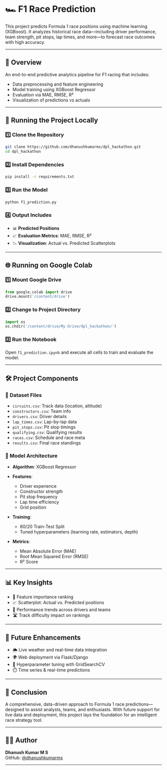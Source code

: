 # 🏎️ F1 Race Prediction

This project predicts Formula 1 race positions using machine learning (XGBoost). It analyzes historical race data—including driver performance, team strength, pit stops, lap times, and more—to forecast race outcomes with high accuracy.

---

## 📌 Overview

An end-to-end predictive analytics pipeline for F1 racing that includes:
- Data preprocessing and feature engineering
- Model training using XGBoost Regressor
- Evaluation via MAE, RMSE, R²
- Visualization of predictions vs actuals

---

## 🚀 Running the Project Locally

### 1️⃣ Clone the Repository
```bash
git clone https://github.com/dhanushkumarms/dpl_hackathon.git
cd dpl_hackathon
```

### 2️⃣ Install Dependencies
```bash
pip install -r requirements.txt
```

### 3️⃣ Run the Model
```bash
python f1_prediction.py
```

### 4️⃣ Output Includes
- 📊 **Predicted Positions**
- 📈 **Evaluation Metrics**: MAE, RMSE, R²
- 📉 **Visualization**: Actual vs. Predicted Scatterplots

---

## 🌐 Running on Google Colab

### 1️⃣ Mount Google Drive
```python
from google.colab import drive
drive.mount('/content/drive')
```

### 2️⃣ Change to Project Directory
```python
import os
os.chdir('/content/drive/My Drive/dpl_hackathon/')
```

### 3️⃣ Run the Notebook
Open `f1_prediction.ipynb` and execute all cells to train and evaluate the model.

---

## 🛠️ Project Components

### 📁 Dataset Files

- `circuits.csv`: Track data (location, altitude)
- `constructors.csv`: Team info
- `drivers.csv`: Driver details
- `lap_times.csv`: Lap-by-lap data
- `pit_stops.csv`: Pit stop timings
- `qualifying.csv`: Qualifying results
- `races.csv`: Schedule and race meta
- `results.csv`: Final race standings

### 🧠 Model Architecture

- **Algorithm**: XGBoost Regressor

- **Features**:
  - Driver experience
  - Constructor strength
  - Pit stop frequency
  - Lap time efficiency
  - Grid position

- **Training**:
  - 80/20 Train-Test Split
  - Tuned hyperparameters (learning rate, estimators, depth)

- **Metrics**:
  - Mean Absolute Error (MAE)
  - Root Mean Squared Error (RMSE)
  - R² Score

---

## 📊 Key Insights

- 🧩 Feature importance ranking
- 📈 Scatterplot: Actual vs. Predicted positions
- 🔁 Performance trends across drivers and teams
- 🛣️ Track difficulty impact on rankings

---

## 🔮 Future Enhancements

- 🌦️ Live weather and real-time data integration
- 🌍 Web deployment via Flask/Django
- 🧪 Hyperparameter tuning with GridSearchCV
- ⏱️ Time series & real-time predictions

---

## 🎯 Conclusion

A comprehensive, data-driven approach to Formula 1 race predictions—designed to assist analysts, teams, and enthusiasts. With future support for live data and deployment, this project lays the foundation for an intelligent race strategy tool.

---

## 👨‍💻 Author

**Dhanush Kumar M S**  
GitHub: [@dhanushkumarms](https://github.com/dhanushkumarms)

---
